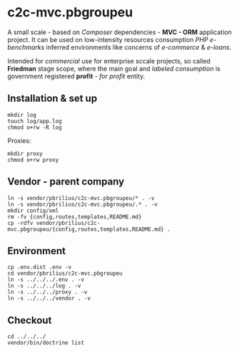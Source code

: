 # c2c-mvc.pbgroupeu

A small scale - based on _Composer_ dependencies - **MVC - ORM** application project. It can be used on low-intensity resources consumption _PHP_ _e-benchmarks_ inferred environments like concerns of _e-commerce_ & _e-loans_.

Intended for _commercial_ use for enterprise sccale projects, so called **Friedman** stage scope, where the main goal and _labeled_ _consumption_ is government registered **profit** - _for profit_ entity.

## Installation & set up

```shell
mkdir log
touch log/app.log
chmod o+rw -R log
```

Proxies:

```shell
mkdir proxy
chmod o+rw proxy
```

## Vendor - parent company

```shell
ln -s vendor/pbrilius/c2c-mvc.pbgroupeu/* . -v
ln -s vendor/pbrilius/c2c-mvc.pbgroupeu/.* . -v
mkdir config/xml
rm -fv {config,routes,templates,README.md}
cp -rdfv vendor/pbrilius/c2c-mvc.pbgroupeu/{config,routes,templates,README.md} .
```

## Environment

```shell
cp .env.dist .env -v
cd vendor/pbrilius/c2c-mvc.pbgroupeu
ln -s ../../../.env . -v
ln -s ../../../log . -v
ln -s ../../../proxy . -v
ln -s ../../../vendor . -v
```

## Checkout

```shell
cd ../../../
vendor/bin/doctrine list
```

